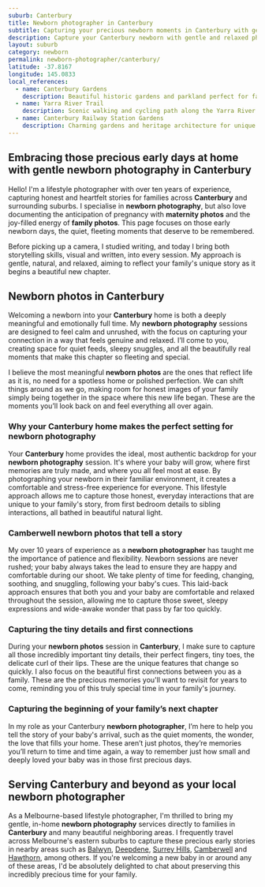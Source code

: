 ```yaml
---
suburb: Canterbury
title: Newborn photographer in Canterbury
subtitle: Capturing your precious newborn moments in Canterbury with gentle photography
description: Capture your Canterbury newborn with gentle and relaxed photography. Newborn sessions are available in your home for maximum comfort and convenience.
layout: suburb
category: newborn
permalink: newborn-photographer/canterbury/
latitude: -37.8167
longitude: 145.0833
local_references:
  - name: Canterbury Gardens
    description: Beautiful historic gardens and parkland perfect for family photography
  - name: Yarra River Trail
    description: Scenic walking and cycling path along the Yarra River
  - name: Canterbury Railway Station Gardens
    description: Charming gardens and heritage architecture for unique backdrops
---
```


## Embracing those precious early days at home with gentle newborn photography in Canterbury

Hello! I'm a lifestyle photographer with over ten years of experience, capturing honest and heartfelt stories for families across **Canterbury** and surrounding suburbs. I specialise in **newborn photography**, but also love documenting the anticipation of pregnancy with **maternity photos** and the joy-filled energy of **family photos**. This page focuses on those early newborn days, the quiet, fleeting moments that deserve to be remembered.

Before picking up a camera, I studied writing, and today I bring both storytelling skills, visual and written, into every session. My approach is gentle, natural, and relaxed, aiming to reflect your family's unique story as it begins a beautiful new chapter.

## Newborn photos in Canterbury

Welcoming a newborn into your **Canterbury** home is both a deeply meaningful and emotionally full time. My **newborn photography** sessions are designed to feel calm and unrushed, with the focus on capturing your connection in a way that feels genuine and relaxed. I’ll come to you, creating space for quiet feeds, sleepy snuggles, and all the beautifully real moments that make this chapter so fleeting and special.

I believe the most meaningful **newborn photos** are the ones that reflect life as it is, no need for a spotless home or polished perfection. We can shift things around as we go, making room for honest images of your family simply being together in the space where this new life began. These are the moments you’ll look back on and feel everything all over again.

### Why your Canterbury home makes the perfect setting for newborn photography

Your **Canterbury** home provides the ideal, most authentic backdrop for your **newborn photography** session. It's where your baby will grow, where first memories are truly made, and where you all feel most at ease. By photographing your newborn in their familiar environment, it creates a comfortable and stress-free experience for everyone. This lifestyle approach allows me to capture those honest, everyday interactions that are unique to your family's story, from first bedroom details to sibling interactions, all bathed in beautiful natural light.

### Camberwell newborn photos that tell a story

My over 10 years of experience as a **newborn photographer** has taught me the importance of patience and flexibility. Newborn sessions are never rushed; your baby always takes the lead to ensure they are happy and comfortable during our shoot. We take plenty of time for feeding, changing, soothing, and snuggling, following your baby's cues. This laid-back approach ensures that both you and your baby are comfortable and relaxed throughout the session, allowing me to capture those sweet, sleepy expressions and wide-awake wonder that pass by far too quickly.

### Capturing the tiny details and first connections

During your **newborn photos** session in **Canterbury**, I make sure to capture all those incredibly important tiny details, their perfect fingers, tiny toes, the delicate curl of their lips. These are the unique features that change so quickly. I also focus on the beautiful first connections between you as a family. These are the precious memories you'll want to revisit for years to come, reminding you of this truly special time in your family's journey.

### Capturing the beginning of your family’s next chapter

In my role as your Canterbury **newborn photographer**, I’m here to help you tell the story of your baby's arrival, such as the quiet moments, the wonder, the love that fills your home. These aren’t just photos, they’re memories you’ll return to time and time again, a way to remember just how small and deeply loved your baby was in those first precious days.

## Serving Canterbury and beyond as your local newborn photographer

As a Melbourne-based lifestyle photographer, I'm thrilled to bring my gentle, in-home **newborn photography** services directly to families in **Canterbury** and many beautiful neighboring areas. I frequently travel across Melbourne's eastern suburbs to capture these precious early stories in nearby areas such as [Balwyn](newborn-photographer/balwyn/), [Deepdene](newborn-photographer/deepdene/), [Surrey Hills](newborn-photographer/surrey-hills/), [Camberwell](newborn-photographer/camberwell/) and [Hawthorn](newborn-photographer/hawthorn/), among others. If you're welcoming a new baby in or around any of these areas, I'd be absolutely delighted to chat about preserving this incredibly precious time for your family.
